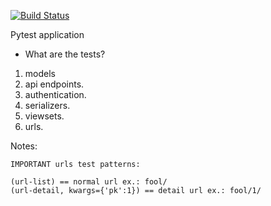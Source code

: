 [![Build Status](https://travis-ci.org/EliasOPrado/pytest-application.svg?branch=master)](https://travis-ci.org/EliasOPrado/pytest-application)

Pytest application 

- What are the tests?

1. models
2. api endpoints.
3. authentication.
4. serializers.
5. viewsets.
6. urls.

Notes:

```
IMPORTANT urls test patterns:

(url-list) == normal url ex.: fool/
(url-detail, kwargs={'pk':1}) == detail url ex.: fool/1/
```

